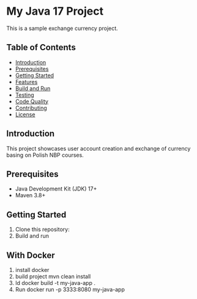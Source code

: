 # My Java 17 Project

This is a sample exchange currency project.

## Table of Contents

- [Introduction](#introduction)
- [Prerequisites](#prerequisites)
- [Getting Started](#getting-started)
- [Features](#features)
- [Build and Run](#build-and-run)
- [Testing](#testing)
- [Code Quality](#code-quality)
- [Contributing](#contributing)
- [License](#license)

## Introduction

This project showcases user account creation and exchange of currency basing on Polish NBP courses.

## Prerequisites

- Java Development Kit (JDK) 17+
- Maven 3.8+

## Getting Started

1. Clone this repository:
2. Build and run

## With Docker
1. install docker
2. build project
   mvn clean install
3. ld
   docker build -t my-java-app .
4. Run
   docker run -p 3333:8080 my-java-app
